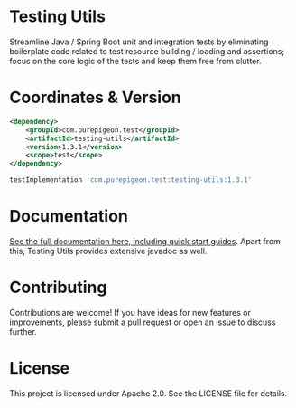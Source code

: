 # Testing Utils
Streamline Java / Spring Boot unit and integration tests by eliminating boilerplate code related to test resource
building / loading and assertions; focus on the core logic of the tests and keep them free from clutter.

# Coordinates & Version
```xml
<dependency>
    <groupId>com.purepigeon.test</groupId>
    <artifactId>testing-utils</artifactId>
    <version>1.3.1</version>
    <scope>test</scope>
</dependency>
```
```groovy
testImplementation 'com.purepigeon.test:testing-utils:1.3.1'
```

# Documentation
[See the full documentation here, including quick start guides](https://purepigeon.com/projects/testing-utils). Apart from this,
Testing Utils provides extensive javadoc as well.


# Contributing
Contributions are welcome! If you have ideas for new features or improvements, please submit a pull request or
open an issue to discuss further.

# License
This project is licensed under Apache 2.0. See the LICENSE file for details.
